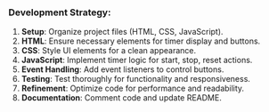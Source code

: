 <!--

  There will be different types of tasks for each user story:
    `type: components`
    `type: css`
    `type: logic`
    `type: handlers`
    ...

-->
### Development Strategy:

1. **Setup**: Organize project files (HTML, CSS, JavaScript).
2. **HTML**: Ensure necessary elements for timer display and buttons.
3. **CSS**: Style UI elements for a clean appearance.
4. **JavaScript**: Implement timer logic for start, stop, reset actions.
5. **Event Handling**: Add event listeners to control buttons.
6. **Testing**: Test thoroughly for functionality and responsiveness.
7. **Refinement**: Optimize code for performance and readability.
8. **Documentation**: Comment code and update README.

